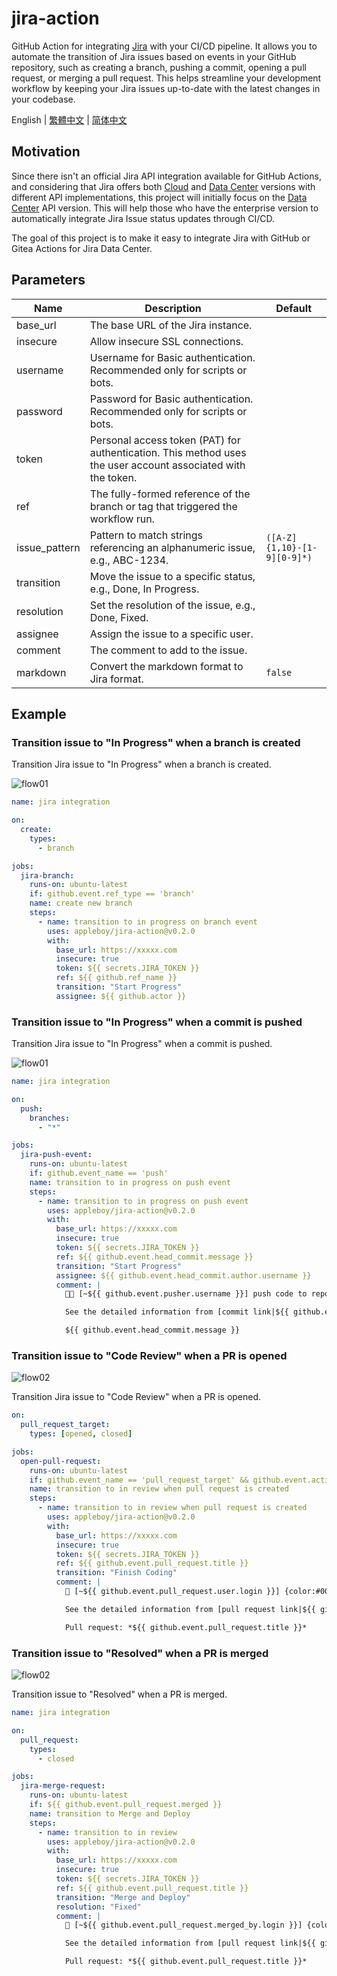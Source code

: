 # jira-action

GitHub Action for integrating [Jira][1] with your CI/CD pipeline. It allows you to automate the transition of Jira issues based on events in your GitHub repository, such as creating a branch, pushing a commit, opening a pull request, or merging a pull request. This helps streamline your development workflow by keeping your Jira issues up-to-date with the latest changes in your codebase.

[1]: https://www.atlassian.com/software/jira/data-center

English | [繁體中文](./README.zh-tw.md) | [简体中文](./README.zh-cn.md)

## Motivation

Since there isn't an official Jira API integration available for GitHub Actions, and considering that Jira offers both [Cloud][5] and [Data Center][6] versions with different API implementations, this project will initially focus on the [Data Center][6] API version. This will help those who have the enterprise version to automatically integrate Jira Issue status updates through CI/CD.

The goal of this project is to make it easy to integrate Jira with GitHub or Gitea Actions for Jira Data Center.

[5]: https://developer.atlassian.com/cloud/jira/platform/
[6]: https://developer.atlassian.com/server/jira/platform/

## Parameters

| Name          | Description                                                                                                  | Default                     |
| ------------- | ------------------------------------------------------------------------------------------------------------ | --------------------------- |
| base_url      | The base URL of the Jira instance.                                                                           |                             |
| insecure      | Allow insecure SSL connections.                                                                              |                             |
| username      | Username for Basic authentication. Recommended only for scripts or bots.                                     |                             |
| password      | Password for Basic authentication. Recommended only for scripts or bots.                                     |                             |
| token         | Personal access token (PAT) for authentication. This method uses the user account associated with the token. |                             |
| ref           | The fully-formed reference of the branch or tag that triggered the workflow run.                             |                             |
| issue_pattern | Pattern to match strings referencing an alphanumeric issue, e.g., ABC-1234.                                  | `([A-Z]{1,10}-[1-9][0-9]*)` |
| transition    | Move the issue to a specific status, e.g., Done, In Progress.                                                |                             |
| resolution    | Set the resolution of the issue, e.g., Done, Fixed.                                                          |                             |
| assignee      | Assign the issue to a specific user.                                                                         |                             |
| comment       | The comment to add to the issue.                                                                             |                             |
| markdown      | Convert the markdown format to Jira format.                                                                  | `false`                     |

## Example

### Transition issue to "In Progress" when a branch is created

Transition Jira issue to "In Progress" when a branch is created.

![flow01](./images/flow01.png)

```yaml
name: jira integration

on:
  create:
    types:
      - branch

jobs:
  jira-branch:
    runs-on: ubuntu-latest
    if: github.event.ref_type == 'branch'
    name: create new branch
    steps:
      - name: transition to in progress on branch event
        uses: appleboy/jira-action@v0.2.0
        with:
          base_url: https://xxxxx.com
          insecure: true
          token: ${{ secrets.JIRA_TOKEN }}
          ref: ${{ github.ref_name }}
          transition: "Start Progress"
          assignee: ${{ github.actor }}
```

### Transition issue to "In Progress" when a commit is pushed

Transition Jira issue to "In Progress" when a commit is pushed.

![flow01](./images/flow01.png)

```yaml
name: jira integration

on:
  push:
    branches:
      - "*"

jobs:
  jira-push-event:
    runs-on: ubuntu-latest
    if: github.event_name == 'push'
    name: transition to in progress on push event
    steps:
      - name: transition to in progress on push event
        uses: appleboy/jira-action@v0.2.0
        with:
          base_url: https://xxxxx.com
          insecure: true
          token: ${{ secrets.JIRA_TOKEN }}
          ref: ${{ github.event.head_commit.message }}
          transition: "Start Progress"
          assignee: ${{ github.event.head_commit.author.username }}
          comment: |
            🧑‍💻 [~${{ github.event.pusher.username }}] push code to repository {color:#ff8b00}*${{ github.repository }}*{color} {color:#00875A}*${{ github.ref }}*{color} branch.

            See the detailed information from [commit link|${{ github.event.head_commit.url }}].

            ${{ github.event.head_commit.message }}
```

### Transition issue to "Code Review" when a PR is opened

![flow02](./images/flow02.png)

Transition Jira issue to "Code Review" when a PR is opened.

```yaml
on:
  pull_request_target:
    types: [opened, closed]

jobs:
  open-pull-request:
    runs-on: ubuntu-latest
    if: github.event_name == 'pull_request_target' && github.event.action == 'opened'
    name: transition to in review when pull request is created
    steps:
      - name: transition to in review when pull request is created
        uses: appleboy/jira-action@v0.2.0
        with:
          base_url: https://xxxxx.com
          insecure: true
          token: ${{ secrets.JIRA_TOKEN }}
          ref: ${{ github.event.pull_request.title }}
          transition: "Finish Coding"
          comment: |
            🔧 [~${{ github.event.pull_request.user.login }}] {color:#00875A}*${{ github.event.pull_request.state }}*{color} pull request from repository {color:#ff8b00}*${{ github.repository }}*{color} {color:#00875A}*${{ github.event.pull_request.head.ref }}*{color} to {color:#00875A}*${{ github.event.pull_request.base.ref }}*{color}.

            See the detailed information from [pull request link|${{ github.event.pull_request.html_url }}].

            Pull request: *${{ github.event.pull_request.title }}*
```

### Transition issue to "Resolved" when a PR is merged

![flow02](./images/flow02.png)

Transition issue to "Resolved" when a PR is merged.

```yaml
name: jira integration

on:
  pull_request:
    types:
      - closed

jobs:
  jira-merge-request:
    runs-on: ubuntu-latest
    if: ${{ github.event.pull_request.merged }}
    name: transition to Merge and Deploy
    steps:
      - name: transition to in review
        uses: appleboy/jira-action@v0.2.0
        with:
          base_url: https://xxxxx.com
          insecure: true
          token: ${{ secrets.JIRA_TOKEN }}
          ref: ${{ github.event.pull_request.title }}
          transition: "Merge and Deploy"
          resolution: "Fixed"
          comment: |
            🔀 [~${{ github.event.pull_request.merged_by.login }}] {color:#00875A}*merged*{color} pull request from repository {color:#ff8b00}*${{ github.repository }}*{color} {color:#00875A}*${{ github.event.pull_request.head.ref }}*{color} branch to {color:#00875A}*${{ github.event.pull_request.base.ref }}*{color} branch.

            See the detailed information from [pull request link|${{ github.event.pull_request.html_url }}].

            Pull request: *${{ github.event.pull_request.title }}*
```
